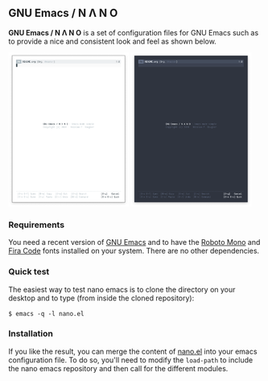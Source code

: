 


## GNU Emacs / N Λ N O 

**GNU Emacs / N Λ N O** is a set of configuration files for GNU Emacs
such as to provide a nice and consistent look and feel as shown below.

<div>
<img src="./images/nano-emacs-light.png" width=47.5%>
<img src="./images/nano-emacs-dark.png"  width=47.5%>
</div>

### Requirements

You need a recent version of
[GNU Emacs](https://www.gnu.org/software/emacs/) and to have the
[Roboto Mono](https://fonts.google.com/specimen/Roboto+Mono) and
[Fira Code](https://fonts.google.com/specimen/Fira+Code) fonts
installed on your system. There are no other dependencies.

### Quick test

The easiest way to test nano emacs is to clone the directory on your
desktop and to type (from inside the cloned repository):

```
$ emacs -q -l nano.el
```

### Installation

If you like the result, you can merge the content of
[nano.el](nano.el) into your emacs configuration file. To do so,
you'll need to modify the `load-path` to include the nano emacs
repository and then call for the different modules.











